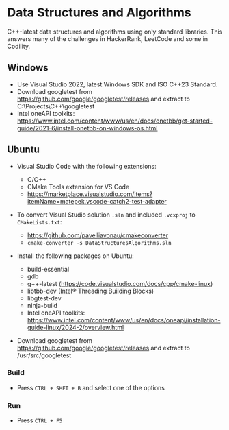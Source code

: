 # Data Structures and Algorithms

C++-latest data structures and algorithms using only standard libraries. This answers many of the challenges in HackerRank, LeetCode and some in Codility.

## Windows

- Use Visual Studio 2022, latest Windows SDK and ISO C++23 Standard.
- Download googletest from https://github.com/google/googletest/releases and extract to C:\Projects\C++\googletest
- Intel oneAPI toolkits: https://www.intel.com/content/www/us/en/docs/onetbb/get-started-guide/2021-6/install-onetbb-on-windows-os.html

## Ubuntu

- Visual Studio Code with the following extensions:

  - C/C++
  - CMake Tools extension for VS Code
  - https://marketplace.visualstudio.com/items?itemName=matepek.vscode-catch2-test-adapter

- To convert Visual Studio solution `.sln` and included `.vcxproj` to `CMakeLists.txt`:

  - https://github.com/pavelliavonau/cmakeconverter
  - `cmake-converter -s DataStructuresAlgorithms.sln`

- Install the following packages on Ubuntu:

  - build-essential
  - gdb
  - g++-latest (https://code.visualstudio.com/docs/cpp/cmake-linux)
  - libtbb-dev (Intel® Threading Building Blocks)
  - libgtest-dev
  - ninja-build
  - Intel oneAPI toolkits: https://www.intel.com/content/www/us/en/docs/oneapi/installation-guide-linux/2024-2/overview.html

- Download googletest from https://github.com/google/googletest/releases and extract to /usr/src/googletest

### Build

- Press `CTRL + SHFT + B` and select one of the options

### Run

- Press `CTRL + F5`
